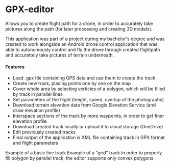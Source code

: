 # GPX-editor
Allows you to create flight path for a drone, in order to accurately take pictures along the path (for later processing and creating 
3D models).

This application was part of a project during my bachelor's degree and was created to work alongside an Android drone control application
that was able to autonomously control and fly the drone through created flightpath and accurattely take pictures of terrain underneath.

#### Features
* Load .gpx file containing GPS data and use them to create the track
* Create new track, placing points one by one on the map
* Cover whole area by selecting verticies of a polygon, which will be filled by track in parallel lines
* Set parameters of the flight (height, speed, overlap of the photographs)
* Download terrain elevation data from Google Elevation Service (and draw elevation profile)
* Interspace sections of the track by more waypoints, in order to get finer elevation profile
* Download created track locally or upload it to cloud storage (OneDrive)
* Edit previously created tracks
* Final output of the application is XML file containing track in GPX format and flight parameters

Example of a basic line track
Example of a "grid" track
In order to properly fill polygon by parallel track, the editor supports only convex polygons

